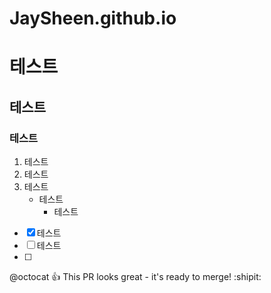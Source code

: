 # JaySheen.github.io

# 테스트
## 테스트
### 테스트
1. 테스트
2. 테스트
3. 테스트
    - 테스트
        - 테스트

- [x] 테스트
- [ ] 테스트
- [ ]

@octocat :+1: This PR looks great - it's ready to merge! :shipit: